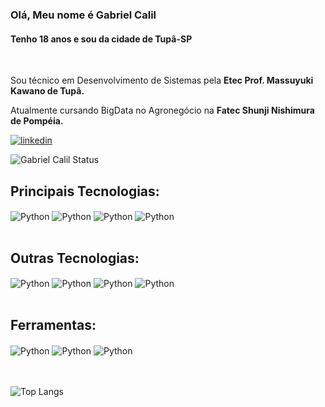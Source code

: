 ### Olá, Meu nome é Gabriel Calil
#### Tenho 18 anos e sou da cidade de Tupã-SP
<br>


Sou técnico em Desenvolvimento de Sistemas pela **Etec Prof. Massuyuki Kawano de Tupã.**

Atualmente cursando BigData no Agronegócio na **Fatec Shunji Nishimura de Pompéia.**

[![linkedin](https://img.shields.io/badge/LinkedIn-0077B5?style=for-the-badge&logo=linkedin&logoColor=white)](https://www.linkedin.com/in/gabriel-calil-8a6843233/)

![Gabriel Calil Status](https://github-readme-stats.vercel.app/api?username=Calil05&show_icons=true&theme=dark&locale=pt-br)

## Principais Tecnologias:

<div style="display: inline_block">
    <img align="center" alt="Python" src="https://img.shields.io/badge/Python-14354C?style=for-the-badge&logo=python&logoColor=white"/>
    <img align="center" alt="Python" src="https://img.shields.io/badge/Node.js-43853D?style=for-the-badge&logo=node.js&logoColor=white"/>
    <img align="center" alt="Python" src="https://img.shields.io/badge/JavaScript-323330?style=for-the-badge&logo=javascript&logoColor=F7DF1E"/>
    <img align="center" alt="Python" src="https://img.shields.io/badge/MySQL-00000F?style=for-the-badge&logo=mysql&logoColor=white"/>
</div>
<br>

## Outras Tecnologias:

<div style="display: inline_block">
    <img align="center" alt="Python" src="https://img.shields.io/badge/HTML5-E34F26?style=for-the-badge&logo=html5&logoColor=white"/>
    <img align="center" alt="Python" src="https://img.shields.io/badge/CSS3-1572B6?style=for-the-badge&logo=css3&logoColor=white"/>
    <img align="center" alt="Python" src="https://img.shields.io/badge/MongoDB-4EA94B?style=for-the-badge&logo=mongodb&logoColor=white"/>
    <img align="center" alt="Python" src="https://img.shields.io/badge/Arduino-00979D?style=for-the-badge&logo=Arduino&logoColor=white"/>
</div>
<br>

## Ferramentas:

<div style="display: inline_block">
    <img align="center" alt="Python" src="https://img.shields.io/badge/Visual_Studio_Code-0078D4?style=for-the-badge&logo=visual%20studio%20code&logoColor=white"/>
    <img align="center" alt="Python" src="https://img.shields.io/badge/GIT-E44C30?style=for-the-badge&logo=git&logoColor=white"/>
    <img align="center" alt="Python" src="https://img.shields.io/badge/GitHub-100000?style=for-the-badge&logo=github&logoColor=white"/>
</div>
<br>
<br>

![Top Langs](https://github-readme-stats.vercel.app/api/top-langs/?username=Calil05&layout=compact&theme=dark&locale=pt-br)
